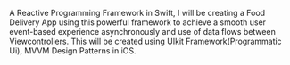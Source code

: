 A Reactive Programming Framework in Swift, I will be creating a Food Delivery App using this powerful framework to achieve a smooth user event-based experience asynchronously and use of data flows between Viewcontrollers. This will be created using UIkit Framework(Programmatic Ui), MVVM Design Patterns in iOS.